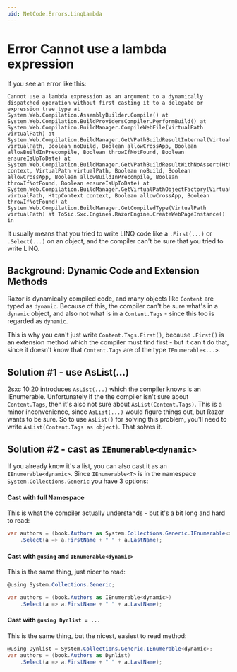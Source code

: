 ```yaml
---
uid: NetCode.Errors.LinqLambda
---
```


# Error Cannot use a lambda expression

If you see an error like this:

```text
Cannot use a lambda expression as an argument to a dynamically dispatched operation without first casting it to a delegate or expression tree type at System.Web.Compilation.AssemblyBuilder.Compile() at System.Web.Compilation.BuildProvidersCompiler.PerformBuild() at System.Web.Compilation.BuildManager.CompileWebFile(VirtualPath virtualPath) at System.Web.Compilation.BuildManager.GetVPathBuildResultInternal(VirtualPath virtualPath, Boolean noBuild, Boolean allowCrossApp, Boolean allowBuildInPrecompile, Boolean throwIfNotFound, Boolean ensureIsUpToDate) at System.Web.Compilation.BuildManager.GetVPathBuildResultWithNoAssert(HttpContext context, VirtualPath virtualPath, Boolean noBuild, Boolean allowCrossApp, Boolean allowBuildInPrecompile, Boolean throwIfNotFound, Boolean ensureIsUpToDate) at System.Web.Compilation.BuildManager.GetVirtualPathObjectFactory(VirtualPath virtualPath, HttpContext context, Boolean allowCrossApp, Boolean throwIfNotFound) at System.Web.Compilation.BuildManager.GetCompiledType(VirtualPath virtualPath) at ToSic.Sxc.Engines.RazorEngine.CreateWebPageInstance() in
```

It usually means that you tried to write LINQ code like a `.First(...)` or `.Select(...)` on an object, and the compiler can't be sure that you tried to write LINQ.

## Background: Dynamic Code and Extension Methods

Razor is dynamically compiled code, and many objects like `Content` are typed as `dynamic`. Because of this, the compiler can't be sure what's in a `dynamic` object, and also not what is in a `Content.Tags` - since this too is regarded as `dynamic`.

This is why you can't just write `Content.Tags.First()`, because `.First()` is an extension method which the compiler must find first - but it can't do that, since it doesn't know that `Content.Tags` are of the type `IEnumerable<...>`.

## Solution #1 - use AsList(...)

2sxc 10.20 introduces `AsList(...)` which the compiler knows is an IEnumerable. Unfortunately if the the compiler isn't sure about `Content.Tags`, then it's also not sure about `AsList(Content.Tags)`. This is a minor inconvenience, since `AsList(...)` would figure things out, but Razor wants to be sure. So to use `AsList()` for solving this problem, you'll need to write `AsList(Content.Tags as object)`. That solves it.

## Solution #2 - cast as `IEnumerable<dynamic>`

If you already know it's a list, you can also cast it as an `IEnumerable<dynamic>`. Since `IEnumerable<T>` is in the namespace `System.Collections.Generic` you have 3 options:

#### Cast with full Namespace

This is what the compiler actually understands - but it's a bit long and hard to read:

```cs
var authors = (book.Authors as System.Collections.Generic.IEnumerable<dynamic>)
    .Select(a => a.FirstName + " " + a.LastName);
```

#### Cast with `@using` and `IEnumerable<dynamic>`

This is the same thing, just nicer to read:

```cs
@using System.Collections.Generic;

var authors = (book.Authors as IEnumerable<dynamic>)
    .Select(a => a.FirstName + " " + a.LastName);
```

#### Cast with `@using Dynlist = ...`

This is the same thing, but the nicest, easiest to read method:

```cs
@using Dynlist = System.Collections.Generic.IEnumerable<dynamic>;
var authors = (book.Authors as Dynlist)
    .Select(a => a.FirstName + " " + a.LastName);
```
